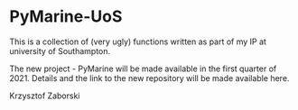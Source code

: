 # PyMarine-UoS
This is a collection of (very ugly) functions written as part of my IP at university of Southampton.

The new project - PyMarine will be made available in the first quarter of 2021. Details and the link to the new repository will be made available here.

Krzysztof Zaborski

